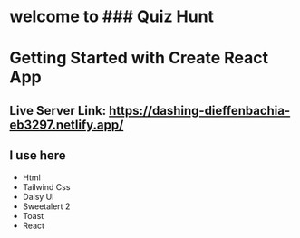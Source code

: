 # welcome to ### Quiz Hunt
# Getting Started with Create React App

## Live Server Link: https://dashing-dieffenbachia-eb3297.netlify.app/


## I use here
* Html
* Tailwind Css
* Daisy Ui
* Sweetalert 2
* Toast
* React
